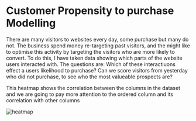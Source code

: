# Customer Propensity to purchase Modelling
There are many visitors to websites every day, some purchase but many do not. The business spend money re-targeting past visitors, and the might like to optimise this activity by targeting the visitors who are more likely to convert. To do this, I have taken data showing which parts of the website users interacted with.
The questions are:
Which of these interactiuons effect a users likelihood to purchase?
Can we score visitors from yesterday who did not purchase, to see who the most valueable prospects are?

This heatmap shows the correlation between the columns in the dataset and we are going to pay more attention to the ordered column and its correlation with other columns

![heatmap](https://user-images.githubusercontent.com/88746246/148622547-3d50012f-ee97-459d-83e7-7f3ea7296997.png)

